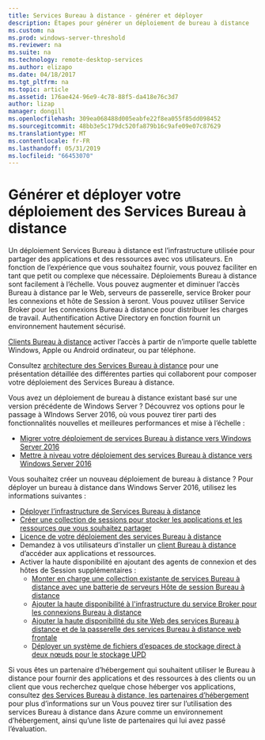 ```yaml
---
title: Services Bureau à distance - générer et déployer
description: Étapes pour générer un déploiement de bureau à distance
ms.custom: na
ms.prod: windows-server-threshold
ms.reviewer: na
ms.suite: na
ms.technology: remote-desktop-services
ms.author: elizapo
ms.date: 04/18/2017
ms.tgt_pltfrm: na
ms.topic: article
ms.assetid: 176ae424-96e9-4c78-88f5-da418e76c3d7
author: lizap
manager: dongill
ms.openlocfilehash: 309ea068488d005eabfe22f8ea055f85dd098452
ms.sourcegitcommit: 48bb3e5c179dc520fa879b16c9afe09e07c87629
ms.translationtype: MT
ms.contentlocale: fr-FR
ms.lasthandoff: 05/31/2019
ms.locfileid: "66453070"
---
```

# <a name="build-and-deploy-your-remote-desktop-services-deployment"></a>Générer et déployer votre déploiement des Services Bureau à distance

Un déploiement Services Bureau à distance est l’infrastructure utilisée pour partager des applications et des ressources avec vos utilisateurs. En fonction de l’expérience que vous souhaitez fournir, vous pouvez faciliter en tant que petit ou complexe que nécessaire. Déploiements Bureau à distance sont facilement à l’échelle. Vous pouvez augmenter et diminuer l’accès Bureau à distance par le Web, serveurs de passerelle, service Broker pour les connexions et hôte de Session à seront. Vous pouvez utiliser Service Broker pour les connexions Bureau à distance pour distribuer les charges de travail. Authentification Active Directory en fonction fournit un environnement hautement sécurisé. 

[Clients Bureau à distance](clients/remote-desktop-clients.md) activer l’accès à partir de n’importe quelle tablette Windows, Apple ou Android ordinateur, ou par téléphone.

Consultez [architecture des Services Bureau à distance](desktop-hosting-logical-architecture.md) pour une présentation détaillée des différentes parties qui collaborent pour composer votre déploiement des Services Bureau à distance.

Vous avez un déploiement de bureau à distance existant basé sur une version précédente de Windows Server ? Découvrez vos options pour le passage à WIndows Server 2016, où vous pouvez tirer parti des fonctionnalités nouvelles et meilleures performances et mise à l’échelle :

- [Migrer votre déploiement de services Bureau à distance vers Windows Server 2016](migrate-rds-role-services.md)
- [Mettre à niveau votre déploiement des services Bureau à distance vers Windows Server 2016](upgrade-to-rds-2016.md)

Vous souhaitez créer un nouveau déploiement de bureau à distance ? Pour déployer un bureau à distance dans Windows Server 2016, utilisez les informations suivantes :

- [Déployer l’infrastructure de Services Bureau à distance](rds-deploy-infrastructure.md)
- [Créer une collection de sessions pour stocker les applications et les ressources que vous souhaitez partager](rds-create-collection.md)
- [Licence de votre déploiement des services Bureau à distance](rds-client-access-license.md)
- Demandez à vos utilisateurs d’installer un [client Bureau à distance](clients/remote-desktop-clients.md) d’accéder aux applications et ressources. 
- Activer la haute disponibilité en ajoutant des agents de connexion et des hôtes de Session supplémentaires :
   - [Monter en charge une collection existante de services Bureau à distance avec une batterie de serveurs Hôte de session Bureau à distance](rds-scale-rdsh-farm.md)
   - [Ajouter la haute disponibilité à l'infrastructure du service Broker pour les connexions Bureau à distance](rds-connection-broker-cluster.md)
   - [Ajouter la haute disponibilité du site Web des services Bureau à distance et de la passerelle des services Bureau à distance web frontale](rds-rdweb-gateway-ha.md)
   - [Déployer un système de fichiers d’espaces de stockage direct à deux nœuds pour le stockage UPD](rds-storage-spaces-direct-deployment.md)


Si vous êtes un partenaire d’hébergement qui souhaitent utiliser le Bureau à distance pour fournir des applications et des ressources à des clients ou un client que vous recherchez quelque chose héberger vos applications, consultez [des Services Bureau à distance, les partenaires d’hébergement](rds-hosting-partners.md) pour plus d’informations sur un Vous pouvez tirer sur l’utilisation des services Bureau à distance dans Azure comme un environnement d’hébergement, ainsi qu’une liste de partenaires qui lui avez passé l’évaluation.
